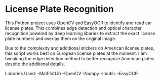 # License Plate Recognition


This Python project uses OpenCV and EasyOCR to identify and read car license plates.
This combines edge detection and optical character recognition powered by deep learning libaries to extract the exact license plate numbers and overlay them on the original image.

Due to the complexity and additional stickers on American license plates, this script works best on European license plates at the moment. I am tweaking the edge detection method to better recognize American plates despite the additional details.  


Libraries Used:
-MatPlotLib
-OpenCV
-Numpy
-Imutils
-EasyOCR
